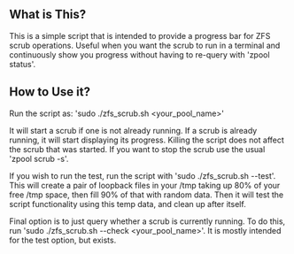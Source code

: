## What is This?

This is a simple script that is intended to provide a progress bar for ZFS scrub operations. Useful when you want the scrub to run in a terminal and continuously show you progress without having to re-query with 'zpool status'.

## How to Use it?

Run the script as: 'sudo ./zfs_scrub.sh <your_pool_name>'

It will start a scrub if one is not already running. If a scrub is already running, it will start displaying its progress. Killing the script does not affect the scrub that was started. If you want to stop the scrub use the usual 'zpool scrub -s'. 

If you wish to run the test, run the script with 'sudo ./zfs_scrub.sh --test'. This will create a pair of loopback files in your /tmp taking up 80% of your free /tmp space, then fill 90% of that with random data. Then it will test the script functionality using this temp data, and clean up after itself.

Final option is to just query whether a scrub is currently running. To do this, run 'sudo ./zfs_scrub.sh --check <your_pool_name>'. It is mostly intended for the test option, but exists.
